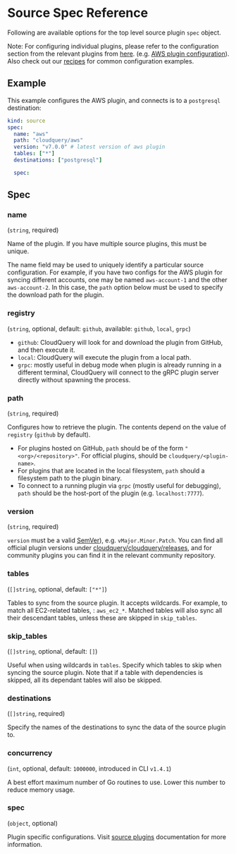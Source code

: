 # Source Spec Reference

Following are available options for the top level source plugin `spec` object. 

Note: For configuring individual plugins, please refer to the configuration section from the relevant plugins from [here](https://www.cloudquery.io/docs/plugins/sources). (e.g. [AWS plugin configuration](https://github.com/cloudquery/cloudquery/blob/main/plugins/source/aws/docs/configuration.md)). Also check out our [recipes](https://www.cloudquery.io/docs/recipes/overview) for common configuration examples.

## Example

This example configures the AWS plugin, and connects is to a `postgresql` destination:

```yaml
kind: source
spec:
  name: "aws"
  path: "cloudquery/aws"
  version: "v7.0.0" # latest version of aws plugin
  tables: ["*"]
  destinations: ["postgresql"]

  spec:
```

## Spec

### name

(`string`, required)

Name of the plugin. If you have multiple source plugins, this must be unique. 

The name field may be used to uniquely identify a particular source configuration. For example, if you have two configs for the AWS plugin for syncing different accounts, one may be named `aws-account-1` and the other `aws-account-2`. In this case, the `path` option below must be used to specify the download path for the plugin.

### registry

(`string`, optional, default: `github`, available: `github`, `local`, `grpc`)

- `github`: CloudQuery will look for and download the plugin from GitHub, and then execute it.
- `local`: CloudQuery will execute the plugin from a local path. 
- `grpc`: mostly useful in debug mode when plugin is already running in a different terminal, CloudQuery will connect to the gRPC plugin server directly without spawning the process.

### path

(`string`, required)

Configures how to retrieve the plugin. The contents depend on the value of `registry` (`github` by default).

- For plugins hosted on GitHub, `path` should be of the form `"<org>/<repository>"`. For official plugins, should be `cloudquery/<plugin-name>`.
- For plugins that are located in the local filesystem, `path` should a filesystem path to the plugin binary.
- To connect to a running plugin via `grpc` (mostly useful for debugging), `path` should be the host-port of the plugin (e.g. `localhost:7777`).

### version

(`string`, required)

`version` must be a valid [SemVer](https://semver.org/)), e.g. `vMajor.Minor.Patch`. You can find all official plugin versions under [cloudquery/cloudquery/releases](https://github.com/cloudquery/cloudquery/releases), and for community plugins you can find it in the relevant community repository.

### tables

(`[]string`, optional, default: `["*"]`)

Tables to sync from the source plugin. It accepts wildcards. For example, to match all EC2-related tables, : `aws_ec2_*`. Matched tables will also sync all their descendant tables, unless these are skipped in `skip_tables`.

### skip_tables

(`[]string`, optional, default: `[]`)

Useful when using wildcards in `tables`. Specify which tables to skip when syncing the source plugin. Note that if a table with dependencies is skipped, all its dependant tables will also be skipped.

### destinations

(`[]string`, required)

Specify the names of the destinations to sync the data of the source plugin to.

### concurrency

(`int`, optional, default: `1000000`, introduced in CLI `v1.4.1`)

A best effort maximum number of Go routines to use. Lower this number to reduce memory usage.

### spec

(`object`, optional)

Plugin specific configurations. Visit [source plugins](/docs/plugins/sources) documentation for more information.
